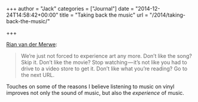 +++
author = "Jack"
categories = ["Journal"]
date = "2014-12-24T14:58:42+00:00"
title = "Taking back the music"
url = "/2014/taking-back-the-music/"

+++

[Rian van der Merwe][1]:

> We’re just not forced to experience art any more. Don’t like the song? Skip it. Don’t like the movie? Stop watching — it’s not like you had to drive to a video store to get it. Don’t like what you’re reading? Go to the next URL. 

Touches on some of the reasons I believe listening to music on vinyl improves not only the sound of music, but also the _experience_ of music.

 [1]: https://medium.com/@rianvdm/taking-back-the-music-97b44797e690